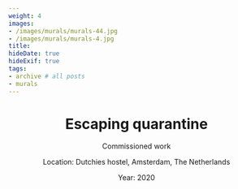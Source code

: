 ```yaml
---
weight: 4
images:
- /images/murals/murals-44.jpg
- /images/murals/murals-4.jpg
title:
hideDate: true
hideExif: true
tags:
- archive # all posts
- murals
---
```



<html>
<head>
<style>
h1 {text-align: center;} 
p {text-align: center;}

</style>
</head>
<body>

<h1>Escaping quarantine</h1>
<p>Commissioned work</p>
<p>Location: Dutchies hostel, Amsterdam, The Netherlands</p>
<p>Year: 2020</p>


</body>
</html>


